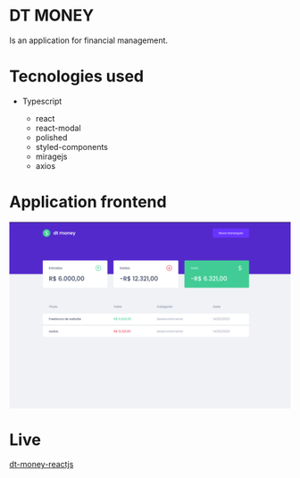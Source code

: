 # DT MONEY

Is an application for financial management.

# Tecnologies used

- Typescript

  - react
  - react-modal
  - polished
  - styled-components
  - miragejs
  - axios

# Application frontend

<p align="center">
  <img src="./dt-money.png"  alt="DT MONEY Image" style="display: flex;">
</p>

# Live

[dt-money-reactjs](https://talismar.github.io/dt-money-reactjs/)
